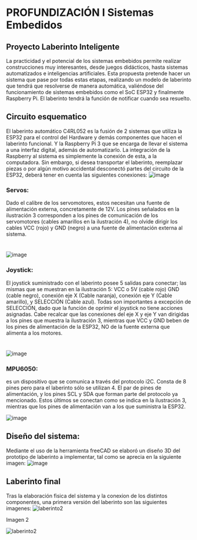 # PROFUNDIZACIÓN I Sistemas Embedidos
## Proyecto Laberinto Inteligente
La practicidad y el potencial de los sistemas embebidos permite realizar 
construcciones muy interesantes, desde juegos didácticos, hasta sistemas 
automatizados e inteligencias artificiales. Esta propuesta pretende hacer un 
sistema que pase por todas estas etapas, realizando un modelo de laberinto 
que tendrá que resolverse de manera automática, valiéndose del 
funcionamiento de sistemas embebidos como el SoC ESP32 y finalmente 
Raspberry Pi. El laberinto tendrá la función de notificar cuando sea resuelto.

## Circuito esquematico
El laberinto automático C4RL052 es la fusión de 2 sistemas que utiliza la ESP32 para el 
control del Hardware y demás componentes que hacen el laberinto funcional. Y la 
Raspberry Pi 3 que se encarga de llevar el sistema a una interfaz digital, además de 
automatizarlo.
La integración de la Raspberry al sistema es simplemente la conexión de esta, a la 
computadora. Sin embargo, si desea transportar el laberinto, reemplazar piezas o por 
algún motivo accidental desconectó partes del circuito de la ESP32, deberá tener en 
cuenta las siguientes conexiones:
![image](https://github.com/lokoi2c/embebidos/assets/71717504/322854c0-318e-4089-8691-38198dfff779)


### Servos: 
Dado el calibre de los 
servomotores, estos necesitan una fuente de 
alimentación externa, concretamente de 12V.
Los pines señalados en la ilustración 3 
corresponden a los pines de comunicación de 
los servomotores (cables amarillos en la 
ilustración 4), no olvide dirigir los cables VCC
(rojo) y GND (negro) a una fuente de 
alimentación externa al sistema.
#
![image](https://github.com/lokoi2c/embebidos/assets/71717504/ab364ea3-16b2-4f4d-87f6-5e9b136e49f9)

### Joystick:
El joystick suministrado con el 
laberinto posee 5 salidas para conectar; las mismas que 
se muestran en la ilustración 5: VCC o 5V (cable rojo) 
GND (cable negro), conexión eje X (Cable naranja),
conexión eje Y (Cable amarillo), y SELECCIÓN (Cable 
azul). Todas son importantes a excepción de 
SELECCIÓN, dado que la función de oprimir el joystick 
no tiene acciones asignadas. Cabe recalcar que las 
conexiones del eje X y eje Y van dirigidas a los pines que 
muestra la ilustración 3, mientras que VCC y GND beben 
de los pines de alimentación de la ESP32, NO de la fuente externa que alimenta a los 
motores. 
#
![image](https://github.com/lokoi2c/embebidos/assets/71717504/ea953b72-0bca-4c56-8163-147964ab4a24)

### MPU6050:
es un 
dispositivo que se comunica a través del protocolo i2C. 
Consta de 8 pines pero para el laberinto sólo se utilizan 4. El 
par de pines de alimentación, y los pines SCL y SDA que 
forman parte del protocolo ya mencionado. Estos últimos se 
conectan como se indica en la ilustración 3, mientras que los 
pines de alimentación van a los que suministra la ESP32.

![image](https://github.com/lokoi2c/embebidos/assets/71717504/d6b18acc-0a4f-4cf4-a775-4dd72ea7c7eb)


## Diseño del sistema:
Mediante el uso de la herramienta freeCAD  se elaboró un diseño 3D del prototipo de laberinto a implementar, tal como se aprecia en la siguiente imagen:
![image](https://github.com/lokoi2c/embebidos/assets/71717504/8ae76b23-ccc1-425b-a41e-1046a601a6b3)


## Laberinto final
Tras la elaboración fisica del sistema y la conexion de los distintos componentes, una primera versión del laberinto son las siguientes imagenes:
![laberinto2](https://github.com/lokoi2c/PROF_II_Sis_embedidos/assets/71717504/df13e8dd-af8d-4b98-87bd-7418dc23e212)

Imagen 2

![laberinto2](https://github.com/lokoi2c/embebidos/assets/71717504/1c199f2e-61a1-4134-b2fc-ef6a8ea0059b)


